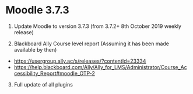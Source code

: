 # Moodle 3.7.3

1) Update Moodle to version 3.7.3 (from 3.7.2+ 8th October 2019 weekly release)

2) Blackboard Ally Course level report (Assuming it has been made available by then)

-   <https://usergroup.ally.ac/s/releases/?contentId=23334>
-   <https://help.blackboard.com/Ally/Ally_for_LMS/Administrator/Course_Accessibility_Report#moodle_OTP-2>

3) Full update of all plugins
